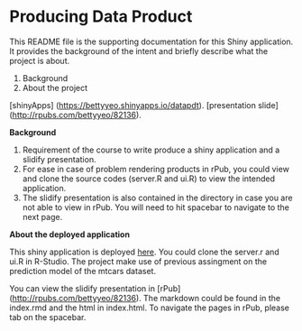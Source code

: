 # Producing Data Product


This README file is the supporting documentation for this Shiny application. It provides the background of the intent and briefly describe what the project is about.

1. Background
2. About the project

[shinyApps] (https://bettyyeo.shinyapps.io/datapdt).
[presentation slide] (http://rpubs.com/bettyyeo/82136).

**Background**

1. Requirement of the course to write produce a shiny application and a slidify presentation.
2. For ease in case of problem rendering products in rPub, you could view and clone the source codes (server.R and ui.R) to view the intended application.  
3. The slidify presentation is also contained in the directory in case you are not able to view in rPub.  You will need to hit spacebar to navigate to the next page. 

**About the deployed application**

This shiny application is deployed [here](https://bettyyeo.shinyapps.io/datapdt).  You could clone the server.r and ui.R in R-Studio. The project make use of previous assingment on the prediction model of the mtcars dataset.  

You can view the slidify presentation in [rPub] (http://rpubs.com/bettyyeo/82136).  The markdown could be found in the index.rmd and the html in index.html.  To navigate the pages in rPub, please tab on the spacebar. 

